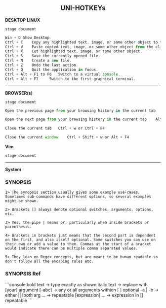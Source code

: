 <h2 align="center">
    <strong>UNI-HOTKEYs</strong>
</h2>

<p> 								
<strong>DESKTOP LINUX</strong>
</p>

```console
stage document
```

```javascript
Win + D	Show Desktop
Ctrl + C 	Copy any highlighted text, image, or some other object to the clipboard.
Ctrl + V 	Paste copied text, image, or some other object from the clipboard.
Ctrl + X 	Cut highlighted text, image, or some other object.
Ctrl + S 	Save the currently opened file.
Ctrl + N 	Create a new file.
Ctrl + Z 	Undo the last action.
Ctrl + Q 	Quit the application in focus.
Ctrl + Alt + F1 to F6 	Switch to a virtual console.
Ctrl + Alt + F7 	Switch to the first graphical terminal.
```

<hr>

<p> 								
<strong>BROWSER(s)</strong>
</p>

```console
stage document
```

```javascript
Open the previous page from your browsing history in the current tab	Alt + Left arrow

Open the next page from your browsing history in the current tab	Alt + Right arrow

Close the current tab	Ctrl + w or Ctrl + F4

Close the current window	Ctrl + Shift + w or Alt + F4
```

<p> 								
<strong>Vim</strong>
</p>

```console
stage document
```

<hr>
<p> 								
<strong>System</strong>
</p>

<h3>SYNOPSIS</h3>

```console
1> The synopsis section usually gives some example use-cases. Sometimes sub-commands have different options, so several examples might be shown.

2> Brackets [] always denote optional switches, arguments, options, etc.

3> Yes, the pipe | means or, particularly when inside brackets or parenthesis.

4> Brackets in brackets just means that the second part is dependent on the first, and also itself optional. Some switches you can use on their own or add a value to them. Commas at the start of a bracket would indicate there can be multiple comma separated values.

5> They lean on Regex concepts, but are meant to be human readable so don't follow all the escaping rules etc.
```

<h3>SYNOPSIS Ref</h3>
```console
bold text -> type exactly as shown
italic text -> replace with [your] argument
[-abc] -> any or all arguments withion [ ] optional
-a | -b -> either || !both
arg ... -> repeatable
[expression] ... -> expression in [] repeatable
```
